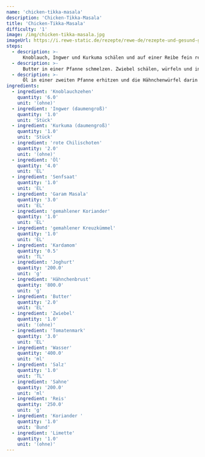 ```yaml
---
name: 'chicken-tikka-masala'
description: 'Chicken-Tikka-Masala'
title: 'Chicken-Tikka-Masala'
difficulty: '1'
image: /img/chicken-tikka-masala.jpg
imageUrl: https://i.rewe-static.de/rezepte/rewe-de/rezepte-und-gesund-geniessen/rezepte/rezepte-laenderkueche/rezepte-england/chicken-tikka-masala/chicken_tikka_masala_rdk-rds_rv_hd.jpg?resize=1480:589&crop=1280:460;center,center
steps:
  - description: >-
      Knoblauch, Ingwer und Kurkuma schälen und auf einer Reibe fein reiben und in eine Schüssel geben. Chilischoten waschen, entkernen, in kleine Würfel schneiden und dazugeben. Öl in einer Pfanne erhitzen und die Senfsaat mit den übrigen Gewürzen ca. 30 Sekunden anrösten. Dann die geriebene Knoblauch-Chili Masse hinzufügen und kurz anbraten. Pfanne vom Herd nehmen. Die Hälfte der Gewürzpaste in eine Schüssel geben und mit Joghurt vermengen. Die Hähnchenbrust abwaschen, trocken tupfen, in Würfel schneiden und in der Joghurt Marinade 30 Minuten marinieren.
  - description: >-
      Butter in einer Pfanne schmelzen. Zwiebel schälen, würfeln und in Butter anbraten. Die übrige Gewürzpaste, Tomatenmark und Wasser dazugeben. Mit 1 TL Salz würzen, aufkochen und 15 Minuten köcheln lassen. Sahne hineinrühren. Reis kochen.
  - description: >-
      Öl in einer zweiten Pfanne erhitzen und die Hähnchenwürfel darin anbraten. Dann in die Sauce geben und Sauce vom Herd nehmen. Koriander waschen, hacken und in die Sauce geben. Limette auspressen und hinzufügen. Mit Reis servieren.
ingredients:
  - ingredient: 'Knoblauchzehen'
    quantity: '6.0'
    unit: '(ohne)'
  - ingredient: 'Ingwer (daumengroß)'
    quantity: '1.0'
    unit: 'Stück'
  - ingredient: 'Kurkuma (daumengroß)'
    quantity: '1.0'
    unit: 'Stück'
  - ingredient: 'rote Chilischoten'
    quantity: '2.0'
    unit: '(ohne)'
  - ingredient: 'Öl'
    quantity: '4.0'
    unit: 'EL'
  - ingredient: 'Senfsaat'
    quantity: '1.0'
    unit: 'EL'
  - ingredient: 'Garam Masala'
    quantity: '3.0'
    unit: 'EL'
  - ingredient: 'gemahlener Koriander'
    quantity: '1.0'
    unit: 'EL'
  - ingredient: 'gemahlener Kreuzkümmel'
    quantity: '1.0'
    unit: 'EL'
  - ingredient: 'Kardamom'
    quantity: '0.5'
    unit: 'TL'
  - ingredient: 'Joghurt'
    quantity: '200.0'
    unit: 'g'
  - ingredient: 'Hähnchenbrust'
    quantity: '800.0'
    unit: 'g'
  - ingredient: 'Butter'
    quantity: '2.0'
    unit: 'EL'
  - ingredient: 'Zwiebel'
    quantity: '1.0'
    unit: '(ohne)'
  - ingredient: 'Tomatenmark'
    quantity: '3.0'
    unit: 'EL'
  - ingredient: 'Wasser'
    quantity: '400.0'
    unit: 'ml'
  - ingredient: 'Salz'
    quantity: '1.0'
    unit: 'TL'
  - ingredient: 'Sahne'
    quantity: '200.0'
    unit: 'ml'
  - ingredient: 'Reis'
    quantity: '250.0'
    unit: 'g'
  - ingredient: 'Koriander '
    quantity: '1.0'
    unit: 'Bund'
  - ingredient: 'Limette'
    quantity: '1.0'
    unit: '(ohne)'
---
```


